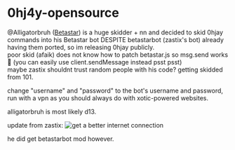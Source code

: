 # 0hj4y-opensource
@Alligatorbruh \([Betastar](https://betastar.org/api/user?name=Alligatorbruh)\) is a huge skidder + nn and decided to skid 0hjay commands into his Betastar bot DESPITE betastarbot (zastix's bot) already having them ported, so im releasing 0hjay publicly.   
poor skid (afaik) does not know how to patch betastar.js so msg.send works 🤕 (you can easily use client.sendMessage instead psst psst)   
maybe zastix shouldnt trust random people with his code? getting skidded from 101.

change "username" and "password" to the bot's username and password, run with a vpn as you should always do with xotic-powered websites.

alligatorbruh is most likely d13.

update from zastix:
![get a better internet connection](https://i.imgur.com/gEUT2Kk.png)

he did get betastarbot mod however.
